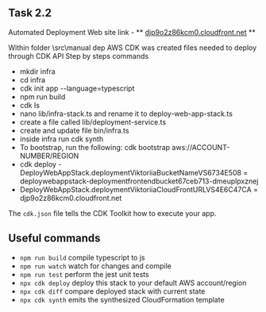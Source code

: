 ## Task 2.2
Automated Deployment Web site link - ** [djp9o2z86kcm0.cloudfront.net](https://djp9o2z86kcm0.cloudfront.net/) **

Within folder \src\manual dep AWS CDK was created files needed to deploy through CDK API
Step by steps commands
 - mkdir infra
 - cd infra
 - cdk init app --language=typescript
 - npm run build
 - cdk ls
 - nano lib/infra-stack.ts and rename it to deploy-web-app-stack.ts
 - create a file called lib/deployment-service.ts
 - create and update file bin/infra.ts
 - inside infra run cdk synth
 - To bootstrap, run the following: cdk bootstrap aws://ACCOUNT-NUMBER/REGION
 - cdk deploy
 -DeployWebAppStack.deploymentViktoriiaBucketNameVS6734E508 = deploywebappstack-deploymentfrontendbucket67ceb713-dmeuplpxznej
 - DeployWebAppStack.deploymentViktoriiaCloudFrontURLVS4E6C47CA = djp9o2z86kcm0.cloudfront.net

The `cdk.json` file tells the CDK Toolkit how to execute your app.

## Useful commands

* `npm run build`   compile typescript to js
* `npm run watch`   watch for changes and compile
* `npm run test`    perform the jest unit tests
* `npx cdk deploy`  deploy this stack to your default AWS account/region
* `npx cdk diff`    compare deployed stack with current state
* `npx cdk synth`   emits the synthesized CloudFormation template
